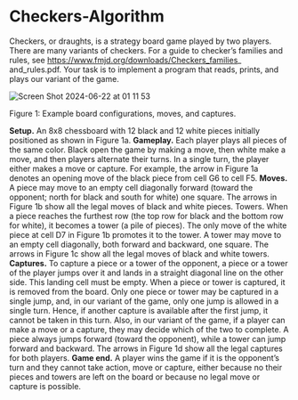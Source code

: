 # **Checkers-Algorithm**

Checkers, or draughts, is a strategy board game played by two players. There are many variants of checkers. For a guide to checker’s families and rules, see https://www.fmjd.org/downloads/Checkers_families_ and_rules.pdf. Your task is to implement a program that reads, prints, and plays our variant of the game.

![Screen Shot 2024-06-22 at 01 11 53](https://github.com/clarissaso/Checkers-Algorithm/assets/80309625/02197e57-55e9-453a-af0a-fbe80c4547a5)

Figure 1: Example board configurations, moves, and captures.

**Setup.** An 8x8 chessboard with 12 black and 12 white pieces initially positioned as shown in Figure 1a.
**Gameplay.** Each player plays all pieces of the same color. Black open the game by making a move, then white make a move, and then players alternate their turns. In a single turn, the player either makes a move or capture. For example, the arrow in Figure 1a denotes an opening move of the black piece from cell G6 to cell F5.
**Moves.** A piece may move to an empty cell diagonally forward (toward the opponent; north for black and south for white) one square. The arrows in Figure 1b show all the legal moves of black and white pieces.
Towers. When a piece reaches the furthest row (the top row for black and the bottom row for white), it becomes a tower (a pile of pieces). The only move of the white piece at cell D7 in Figure 1b promotes it to the tower. A tower may move to an empty cell diagonally, both forward and backward, one square. The arrows in Figure 1c show all the legal moves of black and white towers.
**Captures.** To capture a piece or a tower of the opponent, a piece or a tower of the player jumps over it and lands in a straight diagonal line on the other side. This landing cell must be empty. When a piece or tower is captured, it is removed from the board. Only one piece or tower may be captured in a single jump, and, in our variant of the game, only one jump is allowed in a single turn. Hence, if another capture is available after the first jump, it cannot be taken in this turn. Also, in our variant of the game, if a player can make a move or a capture, they may decide which of the two to complete. A piece always jumps forward (toward the opponent), while a tower can jump forward and backward. The arrows in Figure 1d show all the legal captures for both players.
**Game end.** A player wins the game if it is the opponent’s turn and they cannot take action, move or capture, either because no their pieces and towers are left on the board or because no legal move or capture is possible.
